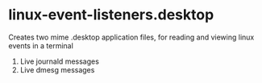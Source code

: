 # linux-event-listeners.desktop

Creates two mime .desktop application files, for reading and viewing linux events in a terminal

   1. Live journald messages
   2. Live dmesg messages
